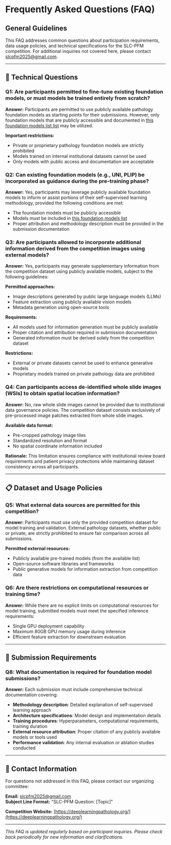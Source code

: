 # Frequently Asked Questions (FAQ)

## General Guidelines

This FAQ addresses common questions about participation requirements, data usage policies, and technical specifications for the SLC-PFM competition. For additional inquiries not covered here, please contact [slcpfm2025@gmail.com](mailto:slcpfm2025@gmail.com).

---

## 🔧 Technical Questions

### Q1: Are participants permitted to fine-tune existing foundation models, or must models be trained entirely from scratch?

**Answer:** Participants are permitted to use publicly available pathology foundation models as starting points for their submissions. However, only foundation models that are publicly accessible and documented in [this foundation models list list](https://docs.google.com/spreadsheets/d/1tlbI5clx74IGOyAcoFQGr10YZ1NSMEzT_INAQzoGvxs/edit?usp=sharing) may be utilized. 

**Important restrictions:**
- Private or proprietary pathology foundation models are strictly prohibited
- Models trained on internal institutional datasets cannot be used
- Only models with public access and documentation are acceptable

### Q2: Can existing foundation models (e.g., UNI, PLIP) be incorporated as guidance during the pre-training phase?

**Answer:** Yes, participants may leverage publicly available foundation models to inform or assist portions of their self-supervised learning methodology, provided the following conditions are met:

- The foundation models must be publicly accessible
- Models must be included in [this foundation models list](https://docs.google.com/spreadsheets/d/1tlbI5clx74IGOyAcoFQGr10YZ1NSMEzT_INAQzoGvxs/edit?usp=sharing)
- Proper attribution and methodology description must be provided in the submission documentation

### Q3: Are participants allowed to incorporate additional information derived from the competition images using external models?

**Answer:** Yes, participants may generate supplementary information from the competition dataset using publicly available models, subject to the following guidelines:

**Permitted approaches:**
- Image descriptions generated by public large language models (LLMs)
- Feature extraction using publicly available vision models
- Metadata generation using open-source tools

**Requirements:**
- All models used for information generation must be publicly available
- Proper citation and attribution required in submission documentation
- Generated information must be derived solely from the competition dataset

**Restrictions:**
- External or private datasets cannot be used to enhance generative models
- Proprietary models trained on private pathology data are prohibited

### Q4: Can participants access de-identified whole slide images (WSIs) to obtain spatial location information?

**Answer:** No, raw whole slide images cannot be provided due to institutional data governance policies. The competition dataset consists exclusively of pre-processed image patches extracted from whole slide images.

**Available data format:**
- Pre-cropped pathology image tiles
- Standardized resolution and format
- No spatial coordinate information included

**Rationale:** This limitation ensures compliance with institutional review board requirements and patient privacy protections while maintaining dataset consistency across all participants.

---

## 📋 Dataset and Usage Policies

### Q5: What external data sources are permitted for this competition?

**Answer:** Participants must use only the provided competition dataset for model training and validation. External pathology datasets, whether public or private, are strictly prohibited to ensure fair comparison across all submissions.

**Permitted external resources:**
- Publicly available pre-trained models (from the available list)
- Open-source software libraries and frameworks
- Public generative models for information extraction from competition data

### Q6: Are there restrictions on computational resources or training time?

**Answer:** While there are no explicit limits on computational resources for model training, submitted models must meet the specified inference requirements:

- Single GPU deployment capability
- Maximum 80GB GPU memory usage during inference
- Efficient feature extraction for downstream evaluation

---

## 📝 Submission Requirements

### Q8: What documentation is required for foundation model submissions?

**Answer:** Each submission must include comprehensive technical documentation covering:

- **Methodology description**: Detailed explanation of self-supervised learning approach
- **Architecture specifications**: Model design and implementation details
- **Training procedures**: Hyperparameters, computational requirements, training duration
- **External resource attribution**: Proper citation of any publicly available models or tools used
- **Performance validation**: Any internal evaluation or ablation studies conducted


---

## 📧 Contact Information

For questions not addressed in this FAQ, please contact our organizing committee:

**Email:** [slcpfm2025@gmail.com](mailto:slcpfm2025@gmail.com)  
**Subject Line Format:** "SLC-PFM Question: [Topic]"  

**Competition Website:** [https://deeplearningpathology.org/](https://deeplearningpathology.org/)

---

*This FAQ is updated regularly based on participant inquiries. Please check back periodically for new information and clarifications.*